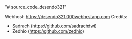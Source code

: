 "# source_code_desendo321" 

Webhost: https://desendo321.000webhostapp.com
Credits:
- Sadrach (https://github.com/sadrachdwi)
- Zedhio (https://github.com/zedhio)